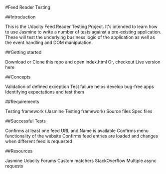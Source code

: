 #Feed Reader Testing


##Introduction

This is the Udacity Feed Reader Testing Project. It's intended to learn how to use Jasmine to write a number of tests against a pre-existing application. These will test the underlying business logic of the application as well as the event handling and DOM manipulation.

##Getting started

Download or Clone this repo and open index.html
Or, checkout Live version here

##Concepts

Validation of defined exception
Test failure helps develop bug-free apps
Identifying expectations and test them

##Requirements

Testing framework (Jasmine Testing framework)
Source files
Spec files

##Successful Tests

Confirms at least one feed URL and Name is available
Confirms menu functionality of the website
Confirms feed entries are loaded and changes when different feed is requested

##Resources

Jasmine
Udacity Forums
Custom matchers
StackOverflow
Multiple async requests
